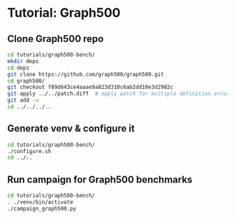 # Tutorial: Graph500

## Clone Graph500 repo

```bash
cd tutorials/graph500-bench/
mkdir deps
cd deps
git clone https://github.com/graph500/graph500.git
cd graph500/
git checkout f89d643ce4aaae9a823d310c6ab2dd10e3d2982c
git apply ../../patch.diff  # apply patch for multiple definition error, see https://github.com/graph500/graph500/issues/38#issuecomment-1439097398
git add -u
cd ../../../..
```

## Generate venv & configure it

```bash
cd tutorials/graph500-bench/
./configure.sh
cd ../..
```

## Run campaign for Graph500 benchmarks

```bash
cd tutorials/graph500-bench/
. ./venv/bin/activate
./campaign_graph500.py
```
